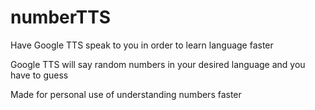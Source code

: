 # numberTTS
Have Google TTS speak to you in order to learn language faster

Google TTS will say random numbers in your desired language and you have to guess

Made for personal use of understanding numbers faster
